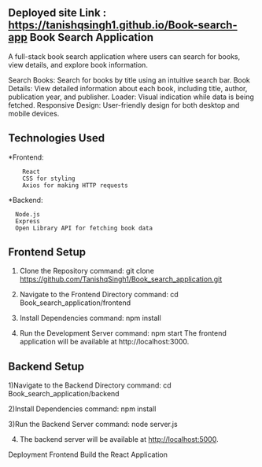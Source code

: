 Deployed site Link : https://tanishqsingh1.github.io/Book-search-app
Book Search Application
------------------------
A full-stack book search application where users can search for books, view details, and explore book information.

Search Books: Search for books by title using an intuitive search bar.
Book Details: View detailed information about each book, including title, author, publication year, and publisher.
Loader: Visual indication while data is being fetched.
Responsive Design: User-friendly design for both desktop and mobile devices.

Technologies Used
------------------
  *Frontend:
  
        React
        CSS for styling
        Axios for making HTTP requests
   *Backend:
   
      Node.js
      Express
      Open Library API for fetching book data

Frontend Setup
---------------

1) Clone the Repository
     command: git clone https://github.com/TanishqSingh1/Book_search_application.git

2) Navigate to the Frontend Directory
     command: cd Book_search_application/frontend

3) Install Dependencies
     command: npm install

4) Run the Development Server
    command: npm start
    The frontend application will be available at http://localhost:3000.

Backend Setup
--------------

1)Navigate to the Backend Directory
    command: cd Book_search_application/backend
    
2)Install Dependencies
    command: npm install

3)Run the Backend Server
    command: node server.js

4) The backend server will be available at [http://localhost:5000](https://book-search-app-backend.onrender.com).

Deployment
Frontend
Build the React Application

